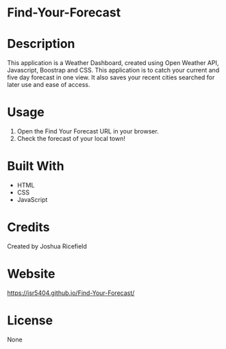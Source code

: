 # Find-Your-Forecast

# Description
This application is a Weather Dashboard, created using Open Weather API, Javascript, Boostrap and CSS.
This application is to catch your current and five day forecast in one view. It also saves your recent cities searched for later use and ease of access. 

# Usage
1. Open the Find Your Forecast URL in your browser.
2. Check the forecast of your local town!

# Built With
* HTML
* CSS
* JavaScript

# Credits
Created by Joshua Ricefield 

# Website
https://jsr5404.github.io/Find-Your-Forecast/

# License
None